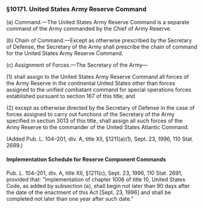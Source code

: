 ### §10171. United States Army Reserve Command ###

(a) Command.—The United States Army Reserve Command is a separate command of the Army commanded by the Chief of Army Reserve.

(b) Chain of Command.—Except as otherwise prescribed by the Secretary of Defense, the Secretary of the Army shall prescribe the chain of command for the United States Army Reserve Command.

(c) Assignment of Forces.—The Secretary of the Army—

(1) shall assign to the United States Army Reserve Command all forces of the Army Reserve in the continental United States other than forces assigned to the unified combatant command for special operations forces established pursuant to section 167 of this title; and

(2) except as otherwise directed by the Secretary of Defense in the case of forces assigned to carry out functions of the Secretary of the Army specified in section 3013 of this title, shall assign all such forces of the Army Reserve to the commander of the United States Atlantic Command.

(Added Pub. L. 104–201, div. A, title XII, §1211(a)(1), Sept. 23, 1996, 110 Stat. 2689.)

#### Implementation Schedule for Reserve Component Commands ####

Pub. L. 104–201, div. A, title XII, §1211(c), Sept. 23, 1996, 110 Stat. 2691, provided that: "Implementation of chapter 1006 of title 10, United States Code, as added by subsection (a), shall begin not later than 90 days after the date of the enactment of this Act [Sept. 23, 1996] and shall be completed not later than one year after such date."